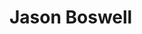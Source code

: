 <!DOCTYPE htnml>
<htnl lang="en">
  <head>
    <meta charset="UTF-8">
    <title>Jason Boswell's Portfoilio</title>
  </head>
    <main>
     <h1>Jason Boswell</h1>
    </main>
  <foot>
    
  </foot>
